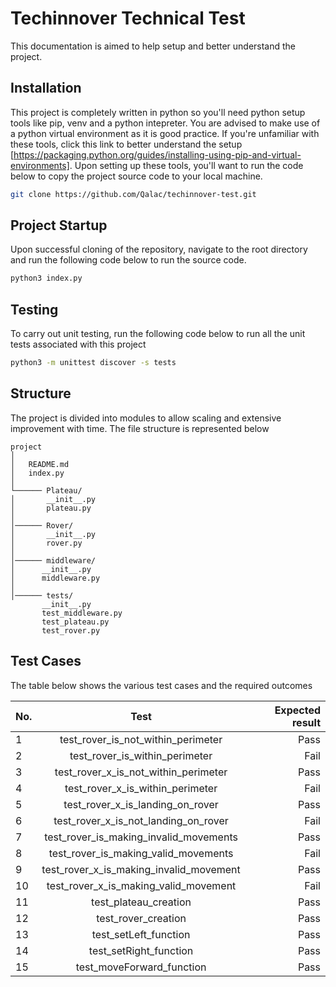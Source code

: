 # Techinnover Technical Test

This documentation is aimed to help setup and better understand the project.

## Installation

This project is completely written in python so you'll need python setup tools like pip, venv and a python intepreter. You are advised to make use of a python virtual environment as it is good practice. If you're unfamiliar with these tools, click this link to better understand the setup [https://packaging.python.org/guides/installing-using-pip-and-virtual-environments]. Upon setting up these tools, you'll want to run the code below to copy the project source code to your local machine.

```bash
git clone https://github.com/Qalac/techinnover-test.git
```

## Project Startup

Upon successful cloning of the repository, navigate to the root directory and run the following code below to run the source code.
```bash
python3 index.py
```

## Testing

To carry out unit testing, run the following code below to run all the unit tests associated with this project
```bash
python3 -m unittest discover -s tests
```

## Structure

The project is divided into modules to allow scaling and extensive improvement with time. The file structure is represented below

```
project
│ 
│   README.md
│   index.py    
│
└────── Plateau/
│       __init__.py
│       plateau.py
│ 
│────── Rover/ 
│       __init__.py
│       rover.py
│ 
│────── middleware/    
│      __init__.py
│      middleware.py
│ 
│────── tests/        
       __init__.py
       test_middleware.py
       test_plateau.py
       test_rover.py

```

## Test Cases

The table below shows the various test cases and the required outcomes

| No.|           Test                          | Expected result |
| :--|          :----:                         |     ---:        |
| 1  | test_rover_is_not_within_perimeter      | Pass            |
| 2  | test_rover_is_within_perimeter          | Fail            |
| 3  | test_rover_x_is_not_within_perimeter    | Pass            |
| 4  | test_rover_x_is_within_perimeter        | Fail            |
| 5  | test_rover_x_is_landing_on_rover        | Pass            |
| 6  | test_rover_x_is_not_landing_on_rover    | Fail            |
| 7  | test_rover_is_making_invalid_movements  | Pass            |
| 8  | test_rover_is_making_valid_movements    | Fail            |
| 9  | test_rover_x_is_making_invalid_movement | Pass            |
| 10 | test_rover_x_is_making_valid_movement   | Fail            |
| 11 | test_plateau_creation                   | Pass            |
| 12 | test_rover_creation                      | Pass            |
| 13 | test_setLeft_function                   | Pass            |
| 14 | test_setRight_function                  | Pass            |
| 15 | test_moveForward_function               | Pass            |


